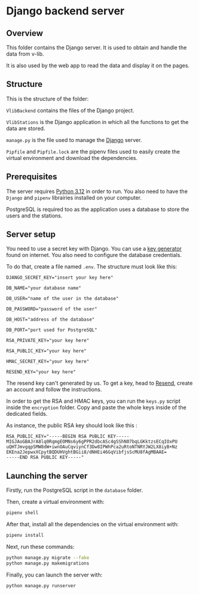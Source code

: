# Django backend server

## Overview

This folder contains the Django server. It is used to obtain and handle the data from v-lib.

It is also used by the web app to read the data and display it on the pages. 


## Structure

This is the structure of the folder:

`VlibBackend` contains the files of the Django project.

`VlibStations` is the Django application in which all the functions to get the data are stored.

`manage.py` is the file used to manage the [Django](https://www.djangoproject.com/) server.

`Pipfile` and `Pipfile.lock` are the pipenv files used to easily create the virtual environment and download the dependencies.

## Prerequisites

The server requires [Python 3.12](https://www.python.org/downloads/) in order to run.
You also need to have the `Django` and `pipenv` librairies installed on your computer.

PostgreSQL is required too as the application uses a database to store the users and the stations.

## Server setup

You need to use a secret key with Django. 
You can use a [key generator](https://djecrety.ir/) found on internet.
You also need to configure the database credentials.

To do that, create a file named `.env`.
The structure must look like this:

```
DJANGO_SECRET_KEY="insert your key here"

DB_NAME="your database name"

DB_USER="name of the user in the database"

DB_PASSWORD="password of the user"

DB_HOST="address of the database"

DB_PORT="port used for PostgreSQL"

RSA_PRIVATE_KEY="your key here" 

RSA_PUBLIC_KEY="your key here"

HMAC_SECRET_KEY="your key here"

RESEND_KEY="your key here"
```

The resend key can't generated by us. To get a key, head to [Resend](https://resend.com/), create an account and follow the instructions.

In order to get the RSA and HMAC keys, you can run the `keys.py` script inside the `encryption` folder. Copy and paste the whole keys inside of the dedicated fields.

As instance, the public RSA key should look like this :
```
RSA_PUBLIC_KEY="-----BEGIN RSA PUBLIC KEY-----
MIGJAoGBAJrA8lq0RqmgEOMNs6y6gPPR2dbcASc4gSShN07bqLGKktzsECqIOxPU
uQHTJmvgqpSMW8dW+iwnOAuCqviynCf3Dw8IPWhPca2uRtoNTNRYJW2LX8iyB+Nz
EKEna2JepwxXCpytBQDUHVghtBGii8/dNHEi46GqVibfjsScMU8fAgMBAAE=
-----END RSA PUBLIC KEY-----" 
```

## Launching the server

Firstly, run the PostgreSQL script in the ``database`` folder.

Then, create a virtual environment with:
```bash
pipenv shell
```
    
After that, install all the dependencies on the
virtual environment with:
```bash 
pipenv install
```

Next, run these commands:
```bash 
python manage.py migrate --fake
python manage.py makemigrations
```

Finally, you can launch the server with:
```bash
python manage.py runserver
``` 
